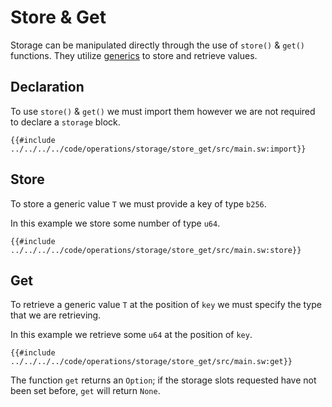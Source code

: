 # Store & Get

Storage can be manipulated directly through the use of `store()` & `get()` functions. They utilize [generics](../../../language/generics/index.md) to store and retrieve values.

## Declaration

To use `store()` & `get()` we must import them however we are not required to declare a `storage` block.

```sway
{{#include ../../../../code/operations/storage/store_get/src/main.sw:import}}
```

## Store

To store a generic value `T` we must provide a key of type `b256`.

In this example we store some number of type `u64`.

```sway
{{#include ../../../../code/operations/storage/store_get/src/main.sw:store}}
```

## Get

To retrieve a generic value `T` at the position of `key` we must specify the type that we are retrieving.

In this example we retrieve some `u64` at the position of `key`.

```sway
{{#include ../../../../code/operations/storage/store_get/src/main.sw:get}}
```

The function `get` returns an `Option`; if the storage slots requested have not been set before, `get` will return `None`.
